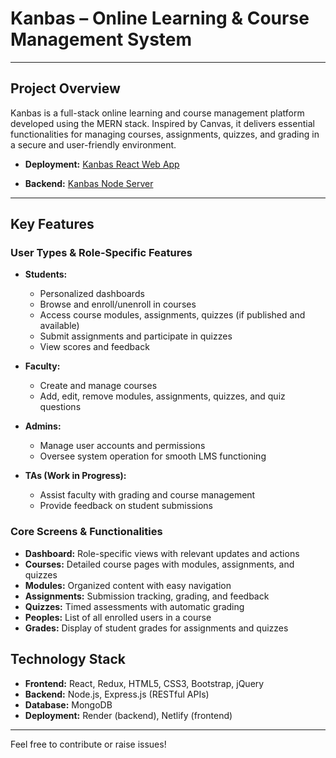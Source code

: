 # Kanbas – Online Learning & Course Management System

---

## Project Overview

Kanbas is a full-stack online learning and course management platform developed using the MERN stack. Inspired by Canvas, it delivers essential functionalities for managing courses, assignments, quizzes, and grading in a secure and user-friendly environment.

- **Deployment:** [Kanbas React Web App](https://kanbas-react-web-app-24fall.netlify.app/)  
  
- **Backend:** [Kanbas Node Server](https://github.com/codehroll/kanbas-node-server-app) 

---

## Key Features

### User Types & Role-Specific Features

- **Students:**  
  - Personalized dashboards  
  - Browse and enroll/unenroll in courses  
  - Access course modules, assignments, quizzes (if published and available)  
  - Submit assignments and participate in quizzes  
  - View scores and feedback

- **Faculty:**  
  - Create and manage courses  
  - Add, edit, remove modules, assignments, quizzes, and quiz questions

- **Admins:**  
  - Manage user accounts and permissions  
  - Oversee system operation for smooth LMS functioning

- **TAs (Work in Progress):**  
  - Assist faculty with grading and course management  
  - Provide feedback on student submissions

### Core Screens & Functionalities

- **Dashboard:** Role-specific views with relevant updates and actions  
- **Courses:** Detailed course pages with modules, assignments, and quizzes  
- **Modules:** Organized content with easy navigation  
- **Assignments:** Submission tracking, grading, and feedback  
- **Quizzes:** Timed assessments with automatic grading  
- **Peoples:** List of all enrolled users in a course  
- **Grades:** Display of student grades for assignments and quizzes

## Technology Stack

- **Frontend:** React, Redux, HTML5, CSS3, Bootstrap, jQuery  
- **Backend:** Node.js, Express.js (RESTful APIs)  
- **Database:** MongoDB  
- **Deployment:** Render (backend), Netlify (frontend)

---

Feel free to contribute or raise issues!


